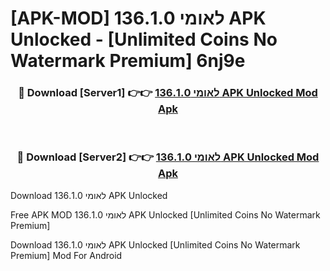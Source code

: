 # [APK-MOD] לאומי 136.1.0 APK Unlocked - [Unlimited Coins No Watermark Premium] 6nj9e



<div align="center">
<h3>🔴 Download [Server1] 👉👉 <a href="https://momento.my/?title=לאומי_136.1.0_APK_Unlocked">לאומי 136.1.0 APK Unlocked Mod Apk</a></h3><br>

<h3>🔴 Download [Server2] 👉👉 <a href="https://momento.my/?title=לאומי_136.1.0_APK_Unlocked">לאומי 136.1.0 APK Unlocked Mod Apk</a></h3>
</div>



Download לאומי 136.1.0 APK Unlocked 

Free APK MOD לאומי 136.1.0 APK Unlocked [Unlimited Coins No Watermark Premium]

Download לאומי 136.1.0 APK Unlocked [Unlimited Coins No Watermark Premium] Mod For Android
